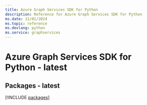 ```yaml
---
title: Azure Graph Services SDK for Python
description: Reference for Azure Graph Services SDK for Python
ms.date: 11/01/2024
ms.topic: reference
ms.devlang: python
ms.service: graphservices
---
```

# Azure Graph Services SDK for Python - latest
## Packages - latest
[!INCLUDE [packages](graph-services-index.md)]